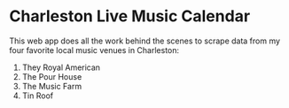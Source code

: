 # Charleston Live Music Calendar
This web app does all the work behind the scenes to scrape data from my four favorite local music venues in Charleston:
1. They Royal American
2. The Pour House
3. The Music Farm
4. Tin Roof